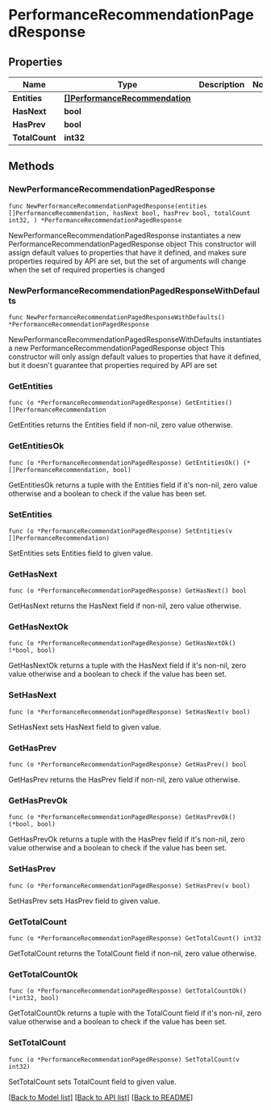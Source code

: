# PerformanceRecommendationPagedResponse

## Properties

Name | Type | Description | Notes
------------ | ------------- | ------------- | -------------
**Entities** | [**[]PerformanceRecommendation**](PerformanceRecommendation.md) |  | 
**HasNext** | **bool** |  | 
**HasPrev** | **bool** |  | 
**TotalCount** | **int32** |  | 

## Methods

### NewPerformanceRecommendationPagedResponse

`func NewPerformanceRecommendationPagedResponse(entities []PerformanceRecommendation, hasNext bool, hasPrev bool, totalCount int32, ) *PerformanceRecommendationPagedResponse`

NewPerformanceRecommendationPagedResponse instantiates a new PerformanceRecommendationPagedResponse object
This constructor will assign default values to properties that have it defined,
and makes sure properties required by API are set, but the set of arguments
will change when the set of required properties is changed

### NewPerformanceRecommendationPagedResponseWithDefaults

`func NewPerformanceRecommendationPagedResponseWithDefaults() *PerformanceRecommendationPagedResponse`

NewPerformanceRecommendationPagedResponseWithDefaults instantiates a new PerformanceRecommendationPagedResponse object
This constructor will only assign default values to properties that have it defined,
but it doesn't guarantee that properties required by API are set

### GetEntities

`func (o *PerformanceRecommendationPagedResponse) GetEntities() []PerformanceRecommendation`

GetEntities returns the Entities field if non-nil, zero value otherwise.

### GetEntitiesOk

`func (o *PerformanceRecommendationPagedResponse) GetEntitiesOk() (*[]PerformanceRecommendation, bool)`

GetEntitiesOk returns a tuple with the Entities field if it's non-nil, zero value otherwise
and a boolean to check if the value has been set.

### SetEntities

`func (o *PerformanceRecommendationPagedResponse) SetEntities(v []PerformanceRecommendation)`

SetEntities sets Entities field to given value.


### GetHasNext

`func (o *PerformanceRecommendationPagedResponse) GetHasNext() bool`

GetHasNext returns the HasNext field if non-nil, zero value otherwise.

### GetHasNextOk

`func (o *PerformanceRecommendationPagedResponse) GetHasNextOk() (*bool, bool)`

GetHasNextOk returns a tuple with the HasNext field if it's non-nil, zero value otherwise
and a boolean to check if the value has been set.

### SetHasNext

`func (o *PerformanceRecommendationPagedResponse) SetHasNext(v bool)`

SetHasNext sets HasNext field to given value.


### GetHasPrev

`func (o *PerformanceRecommendationPagedResponse) GetHasPrev() bool`

GetHasPrev returns the HasPrev field if non-nil, zero value otherwise.

### GetHasPrevOk

`func (o *PerformanceRecommendationPagedResponse) GetHasPrevOk() (*bool, bool)`

GetHasPrevOk returns a tuple with the HasPrev field if it's non-nil, zero value otherwise
and a boolean to check if the value has been set.

### SetHasPrev

`func (o *PerformanceRecommendationPagedResponse) SetHasPrev(v bool)`

SetHasPrev sets HasPrev field to given value.


### GetTotalCount

`func (o *PerformanceRecommendationPagedResponse) GetTotalCount() int32`

GetTotalCount returns the TotalCount field if non-nil, zero value otherwise.

### GetTotalCountOk

`func (o *PerformanceRecommendationPagedResponse) GetTotalCountOk() (*int32, bool)`

GetTotalCountOk returns a tuple with the TotalCount field if it's non-nil, zero value otherwise
and a boolean to check if the value has been set.

### SetTotalCount

`func (o *PerformanceRecommendationPagedResponse) SetTotalCount(v int32)`

SetTotalCount sets TotalCount field to given value.



[[Back to Model list]](../README.md#documentation-for-models) [[Back to API list]](../README.md#documentation-for-api-endpoints) [[Back to README]](../README.md)


